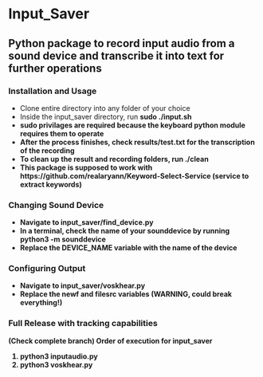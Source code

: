 <h1>Input_Saver</h1>

<h2>Python package to record input audio from a sound device and transcribe it into text for further operations</h2>

<h3>Installation and Usage</h3>
<ul>
   <li>Clone entire directory into any folder of your choice</li>
   <li>Inside the input_saver directory, run <b>sudo ./input.sh</li>
   <li><b>sudo privilages are required because the keyboard python module requires them to operate </b></li>
   <li>After the process finishes, check results/test.txt for the transcription of the recording</li>
   <li>To clean up the result and recording folders, run <b>./clean</b></li>
   <li>This package is supposed to work with https://github.com/realaryann/Keyword-Select-Service (service to extract keywords)</li>
</ul>

<h3>Changing Sound Device</h3>
<ul>
   <li>Navigate to input_saver/find_device.py</li>
   <li>In a terminal, check the name of your sounddevice by running python3 -m sounddevice</li>
   <li>Replace the DEVICE_NAME variable with the name of the device</li>
</ul>

<h3>Configuring Output</h3>
<ul>
   <li>Navigate to input_saver/voskhear.py</li>
   <li>Replace the newf and filesrc variables (WARNING, could break everything!)</li>
</ul>

<h3> Full Release with tracking capabilities </h3>
<b>(Check complete branch)</b> Order of execution for input_saver

1) python3 inputaudio.py
2) python3 voskhear.py
